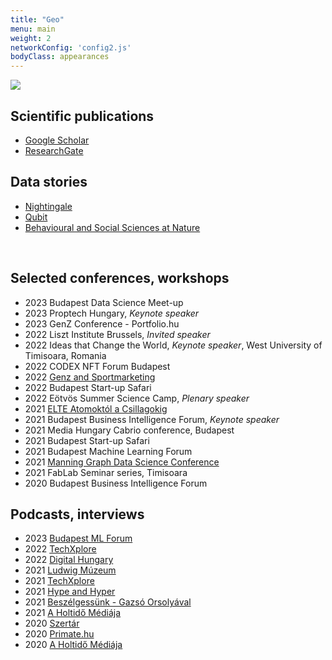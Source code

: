 ```yaml
---
title: "Geo"
menu: main
weight: 2
networkConfig: 'config2.js'
bodyClass: appearances
---
```



![](talks.png)


## Scientific publications

- [Google Scholar](https://scholar.google.com/citations?hl=en&user=5_ep83MAAAAJ&view_op=list_works&sortby=pubdate)
- [ResearchGate](https://www.researchgate.net/profile/Milan-Janosov-2)
​

## Data stories

- [Nightingale](https://nightingaledvs.com/author/milan-janosov/)
- [Qubit](https://qubit.hu/author/janosovm)
- [Behavioural and Social Sciences at Nature](https://socialsciences.nature.com/users/358956-milan-janosov)

​
## Selected conferences, workshops

- 2023 Budapest Data Science Meet-up
- 2023 Proptech Hungary, *Keynote speaker*
- 2023 GenZ Conference - Portfolio.hu
- 2022 Liszt Institute Brussels, *Invited speaker*
- 2022 Ideas that Change the World, *Keynote speaker*, West University of Timisoara, Romania
- 2022 CODEX NFT Forum Budapest
- 2022 [Genz and Sportmarketing](https://sportmarketingtagozat.hu/hirek/unlocking-genz-uj-era-a-sportban-nevvel-szakmai-delutant-szervezett-a-mmsz-sportmarketing-tagozata/)
- 2022 Budapest Start-up Safari
- 2022 Eötvös Summer Science Camp, *Plenary speaker*
- 2021 [ELTE Atomoktól a Csillagokig](https://www.youtube.com/watch?v=LRDWvs8tRMY)
- 2021 Budapest Business Intelligence Forum, *Keynote speaker*
- 2021 Media Hungary Cabrio conference, Budapest
- 2021 Budapest Start-up Safari
- 2021 Budapest Machine Learning Forum
- 2021 [Manning Graph Data Science Conference](https://www.youtube.com/watch?v=tghJ8pPGYW8)
- 2021 FabLab Seminar series, Timisoara
- 2020 Budapest Business Intelligence Forum


## Podcasts​, interviews

- 2023 [Budapest ML Forum](https://budapestml.hu/2023/hu/program/workshop-janosov-milan/)
- 2022 [TechXplore](https://techxplore.com/news/2022-02-scientist-network-witcher.html)
- 2022 [Digital Hungary](https://www.digitalhungary.hu/interjuk/igy-lesz-egy-koncertelmenybol-nemzetkozi-tudomanyos-publikacio-a-halozatok-segitsegevel-akar-a-jovo-sztar-Dj-it-is-megtalalhatjuk/13070/)
- 2021 [Ludwig Múzeum](https://open.spotify.com/episode/0EhJFdOqHQsqoCeNQ4mU71?si=WPJbBW0zRR-0TFcxH5JVgA&dl_branch=1&fbclid=IwAR2xf7QLxvj7dGqqYh8qwnbhIJISzIgy4FYyJkvD1gAJq8Nud7Q7Mr8o6XU)
- 2021 [TechXplore](https://techxplore.com/news/2021-10-analysis-asimov-foundation-art.html)
- 2021 [Hype and Hyper](https://hypeandhyper.com/a-halozattudomany-megjosolhatja-hogy-ki-hal-meg-legkozelebb-a-kedvenc-sorozatodban/)
- 2021 [Beszélgessünk - Gazsó Orsolyával](https://www.youtube.com/watch?v=qcsXfOJzwDo)
- 2021 [A Holtidő Médiája](https://open.spotify.com/episode/4cXKv58Y71F0eTmb6dtjxD)
- 2020 [Szertár](https://open.spotify.com/episode/1XbgobeneJurTFxkW7pdUF?si=eK1HhIn1SWGFkKooyOuVVA&dl_branch=1)
- 2020 [Primate.hu](https://primate.hu/2020/07/29/interju-janosov-milan-halozatkutato/)
- 2020 [A Holtidő Médiája](https://open.spotify.com/episode/2xp05POsTji6T43iecigap?si=1wghuRRDQBy_stEt-6OBkg)

